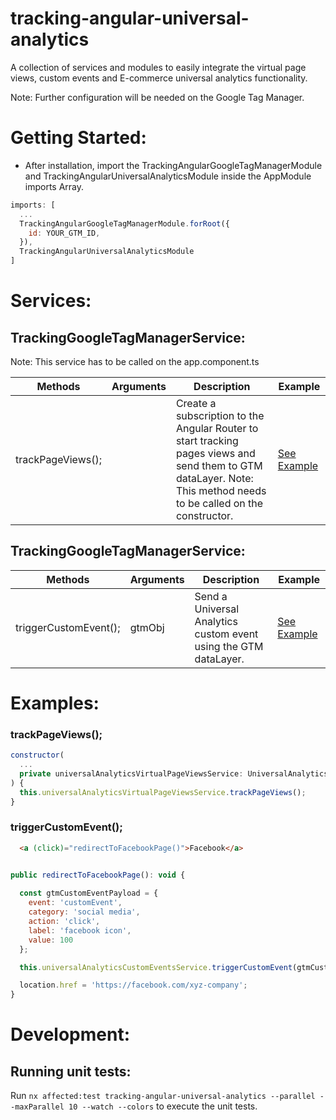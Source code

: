<h1>tracking-angular-universal-analytics</h1>

A collection of services and modules to easily integrate the virtual page views, custom events and E-commerce universal analytics functionality.

Note: Further configuration will be needed on the Google Tag Manager.

<h1>Getting Started:</h1>

- After installation, import the TrackingAngularGoogleTagManagerModule and TrackingAngularUniversalAnalyticsModule inside the AppModule imports Array.

```javascript
imports: [
  ...
  TrackingAngularGoogleTagManagerModule.forRoot({
    id: YOUR_GTM_ID,
  }),
  TrackingAngularUniversalAnalyticsModule
]
```

<h1>Services:</h1>

<h2>TrackingGoogleTagManagerService:</h2>

Note: This service has to be called on the app.component.ts

| Methods                | Arguments           | Description                                                                                                                                                               | Example                         |
| ---------------------- | ------------------- | ------------------------------------------------------------------------------------------------------------------------------------------------------------------------- | ------------------------------- |
| trackPageViews();      |                     | Create a subscription to the Angular Router to start tracking pages views and send them to GTM dataLayer. Note: This method needs to be called on the constructor.        | [See Example](#trackPageViews)  |

<h2>TrackingGoogleTagManagerService:</h2>

| Methods                    | Arguments                                    | Description                                                         | Example                             |
| -------------------------- | -------------------------------------------- | ------------------------------------------------------------------- | ----------------------------------- |
| triggerCustomEvent();      |  gtmObj<GtmUniversalAnalyticsCustomEvent>    | Send a Universal Analytics custom event using the GTM dataLayer.    | [See Example](#triggerCustomEvent)  |

<h1>Examples:</h1>

<h3 id="trackPageViews">trackPageViews();</h3>

```javascript
constructor(
  ...
  private universalAnalyticsVirtualPageViewsService: UniversalAnalyticsVirtualPageViewsService,
) {
  this.universalAnalyticsVirtualPageViewsService.trackPageViews();
}

```
<h3 id="triggerCustomEvent">triggerCustomEvent();</h3>

```html
  <a (click)="redirectToFacebookPage()">Facebook</a>
```

```javascript

public redirectToFacebookPage(): void {
  
  const gtmCustomEventPayload = {
    event: 'customEvent',
    category: 'social media',
    action: 'click',
    label: 'facebook icon',
    value: 100
  };

  this.universalAnalyticsCustomEventsService.triggerCustomEvent(gtmCustomEventPayload);

  location.href = 'https://facebook.com/xyz-company';
}
```

<h1>Development:</h1>

<h2>Running unit tests:</h2>

Run `nx affected:test tracking-angular-universal-analytics --parallel --maxParallel 10 --watch --colors` to execute the unit tests.

